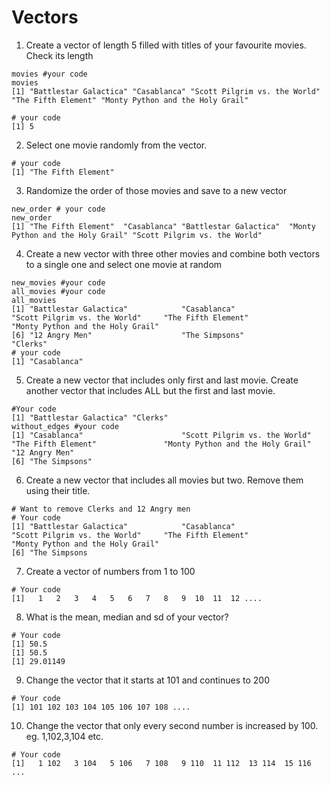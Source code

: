 # Vectors

1. Create a vector of length 5 filled with titles of your favourite movies. Check its length
```{r}
movies #your code
movies
[1] "Battlestar Galactica" "Casablanca" "Scott Pilgrim vs. the World" "The Fifth Element" "Monty Python and the Holy Grail"

# your code
[1] 5
```
2. Select one movie randomly from the vector.

```{r}
# your code
[1] "The Fifth Element"
```

3. Randomize the order of those movies and save to a new vector

```{r}
new_order # your code
new_order
[1] "The Fifth Element"  "Casablanca" "Battlestar Galactica"  "Monty Python and the Holy Grail" "Scott Pilgrim vs. the World" 
```

4. Create a new vector with three other movies and combine both vectors to a single one and select one movie at random
```{r}
new_movies #your code
all_movies #your code
all_movies
[1] "Battlestar Galactica"            "Casablanca"                      "Scott Pilgrim vs. the World"     "The Fifth Element"               "Monty Python and the Holy Grail"
[6] "12 Angry Men"                    "The Simpsons"                    "Clerks" 
# your code
[1] "Casablanca"
```

5. Create a new vector that includes only first and last movie. Create another vector that includes ALL but the first and last movie.
```{r}
#Your code
[1] "Battlestar Galactica" "Clerks"
without_edges #your code
[1] "Casablanca"                      "Scott Pilgrim vs. the World"     "The Fifth Element"               "Monty Python and the Holy Grail" "12 Angry Men"                   
[6] "The Simpsons"  
```

6. Create a new vector that includes all movies but two. Remove them using their title.
```{r}
# Want to remove Clerks and 12 Angry men
# Your code
[1] "Battlestar Galactica"            "Casablanca"                      "Scott Pilgrim vs. the World"     "The Fifth Element"               "Monty Python and the Holy Grail"
[6] "The Simpsons
```

7. Create a vector of numbers from 1 to 100
```{r}
# Your code
[1]   1   2   3   4   5   6   7   8   9  10  11  12 ....
```
8. What is the mean, median and sd of your vector?
```{r}
# Your code
[1] 50.5
[1] 50.5
[1] 29.01149
```
9. Change the vector that it starts at 101 and continues to 200 
```{r}
# Your code
[1] 101 102 103 104 105 106 107 108 ....
```
10. Change the vector that only every second number is increased by 100. eg. 1,102,3,104 etc.
```{r}
# Your code
[1]   1 102   3 104   5 106   7 108   9 110  11 112  13 114  15 116 ...
```
